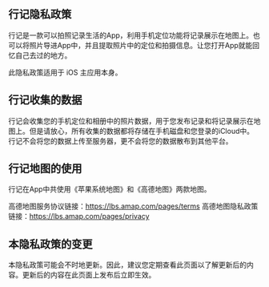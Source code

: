 ## 行记隐私政策
行记是一款可以拍照记录生活的App，利用手机定位功能将记录展示在地图上。也可以将照片导进App中，并且提取照片中的定位和拍摄信息。让您打开App就能回忆自己去过的地方。

此隐私政策适用于 iOS 主应用本身。

## 行记收集的数据
行记会收集您的手机定位和相册中的照片数据，用于您发布记录和将记录展示在地图上。但是请放心，所有收集的数据都将存储在手机磁盘和您登录的iCloud中。行记不会将您的数据上传至服务器，更不会将您的数据散布到其他平台。

## 行记地图的使用
行记在App中共使用《苹果系统地图》和《高德地图》两款地图。

高德地图服务协议链接：https://lbs.amap.com/pages/terms 高德地图隐私政策链接：https://lbs.amap.com/pages/privacy

## 本隐私政策的变更
本隐私政策可能会不时地更新。因此，建议您定期查看此页面以了解更新后的内容。更新后的内容在此页面上发布后立即生效。